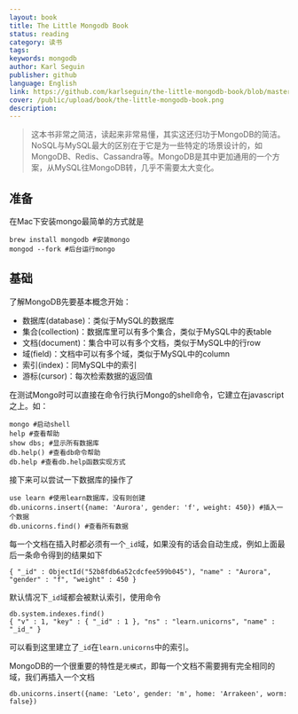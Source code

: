 ```yaml
---
layout: book
title: The Little Mongodb Book
status: reading
category: 读书
tags: 
keywords: mongodb
author: Karl Seguin
publisher: github
language: English
link: https://github.com/karlseguin/the-little-mongodb-book/blob/master/en/mongodb.markdown
cover: /public/upload/book/the-little-mongodb-book.png
description: 
---
```


> 这本书非常之简洁，读起来非常易懂，其实这还归功于MongoDB的简洁。NoSQL与MySQL最大的区别在于它是为一些特定的场景设计的，如MongoDB、Redis、Cassandra等。MongoDB是其中更加通用的一个方案，从MySQL往MongoDB转，几乎不需要太大变化。

## 准备
在Mac下安装mongo最简单的方式就是

    brew install mongodb #安装mongo
    mongod --fork #后台运行mongo

## 基础
了解MongoDB先要基本概念开始：

- 数据库(database)：类似于MySQL的数据库
- 集合(collection)：数据库里可以有多个集合，类似于MySQL中的表table
- 文档(document)：集合中可以有多个文档，类似于MySQL中的行row
- 域(field)：文档中可以有多个域，类似于MySQL中的column
- 索引(index)：同MySQL中的索引
- 游标(cursor)：每次检索数据的返回值

在测试Mongo时可以直接在命令行执行Mongo的shell命令，它建立在javascript之上。如：

    mongo #启动shell
    help #查看帮助
    show dbs; #显示所有数据库
    db.help() #查看db命令帮助
    db.help #查看db.help函数实现方式

接下来可以尝试一下数据库的操作了
    
    use learn #使用learn数据库，没有则创建
    db.unicorns.insert({name: 'Aurora', gender: 'f', weight: 450}) #插入一个数据
    db.unicorns.find() #查看所有数据

每一个文档在插入时都必须有一个`_id`域，如果没有的话会自动生成，例如上面最后一条命令得到的结果如下

    { "_id" : ObjectId("52b8fdb6a52cdcfee599b045"), "name" : "Aurora", "gender" : "f", "weight" : 450 }

默认情况下`_id`域都会被默认索引，使用命令

    db.system.indexes.find()
    { "v" : 1, "key" : { "_id" : 1 }, "ns" : "learn.unicorns", "name" : "_id_" }

可以看到这里建立了`_id`在`learn.unicorns`中的索引。

MongoDB的一个很重要的特性是`无模式`，即每一个文档不需要拥有完全相同的域，我们再插入一个文档

    db.unicorns.insert({name: 'Leto', gender: 'm', home: 'Arrakeen', worm: false})
